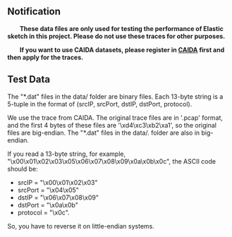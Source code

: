 ## Notification
&ensp;&ensp;&ensp;&ensp;<b>These data files are only used for testing the performance of Elastic sketch in this project. Please do not use these traces for other purposes.</b>

&ensp;&ensp;&ensp;&ensp;<b>If you want to use CAIDA datasets, please register in [CAIDA](http://www.caida.org/home/) first and then apply for the traces.</b>

## Test Data


The "*.dat" files in the data/ folder are binary files. Each 13-byte string is a 5-tuple in the format of (srcIP, srcPort, dstIP, dstPort, protocol).

We use the trace from CAIDA. The original trace files are in '.pcap' format, and the first 4 bytes of these files are '\xd4\xc3\xb2\xa1', so the original files are big-endian. The "*.dat" files in the data/. folder are also in big-endian.

If you read a 13-byte string, for example, "\x00\x01\x02\x03\x05\x06\x07\x08\x09\x0a\x0b\x0c", the ASCII code should be:
- srcIP = "\x00\x01\x02\x03"
- srcPort = "\x04\x05"
- dstIP = "\x06\x07\x08\x09"
- dstPort = "\x0a\x0b"
- protocol = "\x0c".

So, you have to reverse it on little-endian systems.
